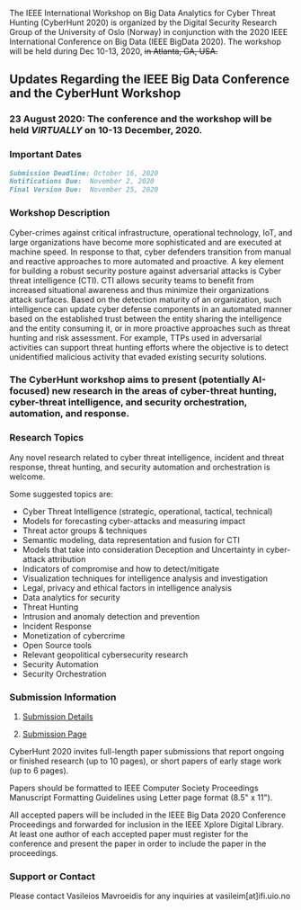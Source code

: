The IEEE International Workshop on Big Data Analytics for Cyber Threat Hunting (CyberHunt 2020) is organized by the Digital Security Research Group of the University of Oslo (Norway) in conjunction with the 2020 IEEE International Conference on Big Data (IEEE BigData 2020). The workshop will be held during Dec 10-13, 2020, ~~in Atlanta, GA, USA.~~

## Updates Regarding the IEEE Big Data Conference and the CyberHunt Workshop
### 23 August 2020: The conference and the workshop will be held  *VIRTUALLY* on 10-13 December, 2020. 


### Important Dates
```markdown
Submission Deadline: October 16, 2020
Notifications Due:  November 2, 2020
Final Version Due:  November 25, 2020
```

### Workshop Description

Cyber-crimes against critical infrastructure, operational technology, IoT, and large organizations have become more sophisticated and are executed at machine speed. In response to that, cyber defenders transition from manual and reactive approaches to more automated and proactive. A key element for building a robust security posture against adversarial attacks is Cyber threat intelligence (CTI). CTI allows security teams to benefit from increased situational awareness and thus minimize their organizations attack surfaces. Based on the detection maturity of an organization, such intelligence can update cyber defense components in an automated manner based on the established trust between the entity sharing the intelligence and the entity consuming it, or in more proactive approaches such as threat hunting and risk assessment. For example, TTPs used in adversarial activities can support threat hunting efforts where the objective is to detect unidentified malicious activity that evaded existing security solutions. 
### The CyberHunt workshop aims to present (potentially AI-focused) new research in the areas of cyber-threat hunting, cyber-threat intelligence, and security orchestration, automation, and response.

### Research Topics

Any novel research related to cyber threat intelligence, incident and threat response, threat hunting, and security automation and orchestration is welcome.

Some suggested topics are:

* Cyber Threat Intelligence (strategic, operational, tactical, technical)
* Models for forecasting cyber-attacks and measuring impact
*	Threat actor groups & techniques
*	Semantic modeling, data representation and fusion for CTI
*	Models that take into consideration Deception and Uncertainty in cyber-attack attribution
*	Indicators of compromise and how to detect/mitigate
*	Visualization techniques for intelligence analysis and investigation
*	Legal, privacy and ethical factors in intelligence analysis
*	Data analytics for security
*	Threat Hunting
*	Intrusion and anomaly detection and prevention
*	Incident Response
*	Monetization of cybercrime
*	Open Source tools
*	Relevant geopolitical cybersecurity research
*	Security Automation
*	Security Orchestration


### Submission Information

1. [Submission Details](https://www.ieee.org/conferences/publishing/templates.html)

2. [Submission Page](https://wi-lab.com/cyberchair/2020/bigdata20/scripts/submit.php?subarea=S01&undisplay_detail=1&wh=/cyberchair/2020/bigdata20/scripts/ws_submit.php)

CyberHunt 2020 invites full-length paper submissions that report ongoing or finished research (up to 10 pages), or short papers of early stage work (up to 6 pages).

Papers should be formatted to IEEE Computer Society Proceedings Manuscript Formatting Guidelines using Letter page format (8.5" x 11").

All accepted papers will be included in the IEEE Big Data 2020 Conference Proceedings and forwarded for inclusion in the IEEE Xplore Digital Library. At least one author of each accepted paper must register for the conference and present the paper in order to include the paper in the proceedings.


### Support or Contact
Please contact Vasileios Mavroeidis for any inquiries at vasileim[at]ifi.uio.no
